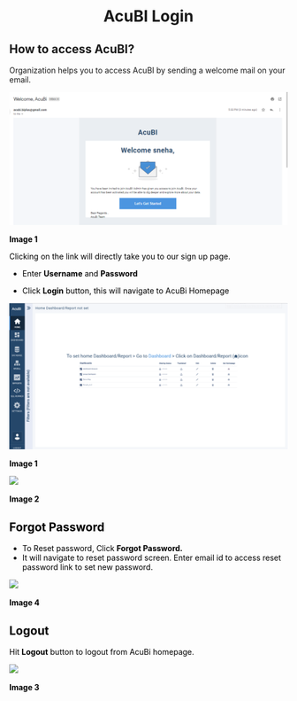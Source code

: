 
 
<center><h1>AcuBI Login</h1></center>


##  How to access AcuBI?


Organization helps you to access  AcuBI by sending a welcome mail on your email. 

![enter image description here](https://raw.githubusercontent.com/sv18042016/fp1/c91a926156b87ab9716f0bb33f208e23f0aee55b/images/New_version5/UD_Acubi_Login.png)

<b><font color = "Black"> Image 1</b>

Clicking on the link will directly take you to our sign up page. 

-  Enter  <b>Username</b> and <b>Password</b>

- Click  <b>Login</b> button, this will navigate to AcuBi  Homepage

![enter image description here](https://raw.githubusercontent.com/sv18042016/fp1/bb5d4c9f6814109a9645827e267e716c0d044c2a/images/New_version5/Homepage_v5.png)

<b><font color = "Black"> Image 1</b>



![
](https://raw.githubusercontent.com/sv18042016/fp1/master/images/New_version5/Homepage_v5.png)

<b><font color = "Black"> Image 2</b>

## Forgot Password

  - To Reset password, Click <b>Forgot Password.</b>
  - It will navigate to reset password screen. Enter email id to access reset password link to set new password.
  
 ![
](https://raw.githubusercontent.com/sv18042016/fp1/d64bc97c7d2aa0cb8e2c35fa8f9905bd274388f1/images/New_version5/ud_homepage_forgot%20password.png)
 
 <b><font color = "Black"> Image 4</b>

## Logout

Hit <b>Logout</b> button to logout from AcuBi homepage.

![
](https://raw.githubusercontent.com/sv18042016/fp1/master/images/New_version5/UD_Logout.png)

<b><font color = "Black"> Image 3</b>

<!--stackedit_data:
eyJoaXN0b3J5IjpbLTE0MzY4ODIzNDgsNDUzODk4OTI0LDYyND
g0NjU2NCwtMTgxNzQ2ODAwNCwxMDM5Mzg1NTk1LDE3Mjk1NjM3
ODEsMTg0MzQ1OTIwNSwyMTA4MzIwMzUzLC02ODYyODk3NTEsLT
E0NDQ2NjE5MTksMTMzNDcwMTc3NSwtNzU0MjM0NzAsMTc5MzM1
NTk1OSwtODIwMDI3ODA5XX0=
-->